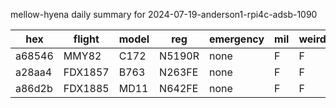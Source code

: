 mellow-hyena daily summary for 2024-07-19-anderson1-rpi4c-adsb-1090

|hex|flight|model|reg|emergency|mil|weirdo|
|--|--|--|--|--|--|--|
|a68546|MMY82|C172|N5190R|none|F|F|
|a28aa4|FDX1857|B763|N263FE|none|F|F|
|a86d2b|FDX1885|MD11|N642FE|none|F|F|
